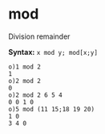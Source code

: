 # mod

Division remainder

**Syntax:** ```x mod y; mod[x;y]```

```o
o)1 mod 2
1
o)2 mod 2
0
o)2 mod 2 6 5 4
0 0 1 0
o)5 mod (11 15;18 19 20)
1 0
3 4 0
```

